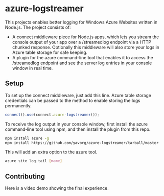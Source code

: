 azure-logstreamer
=============

This projects enables better logging for Windows Azure Websites written in Node.js. The
project consists of:
* A connect middleware piece for Node.js apps, which lets you stream the 
console output of your app over a /streamedlog endpoint via a HTTP chunked response. Optionally
this middleware will also store your logs in Azure table storage for safe keeping.
* A plugin for the azure command-line tool that enables it to access the /streamedlog endpoint 
and see the server log entries in your console window in real time. 

Setup
-------

To set up the connect middleware, just add this line. Azure table storage credentials can be 
passed to the method to enable storing the logs permanently.

```javascript
connect().use(connect.azure-logstreamer());
```

To receive the log output in your console window, first install the azure command-line tool
using npm, and then install the plugin from this repo. 

```bash
npm install azure -g
npm install https://github.com/yavorg/azure-logstreamer/tarball/master -g
```

This will add an extra option to the azure tool.

```bash
azure site log tail [name]
```

Contributing
------------

Here is a video demo showing the final experience.